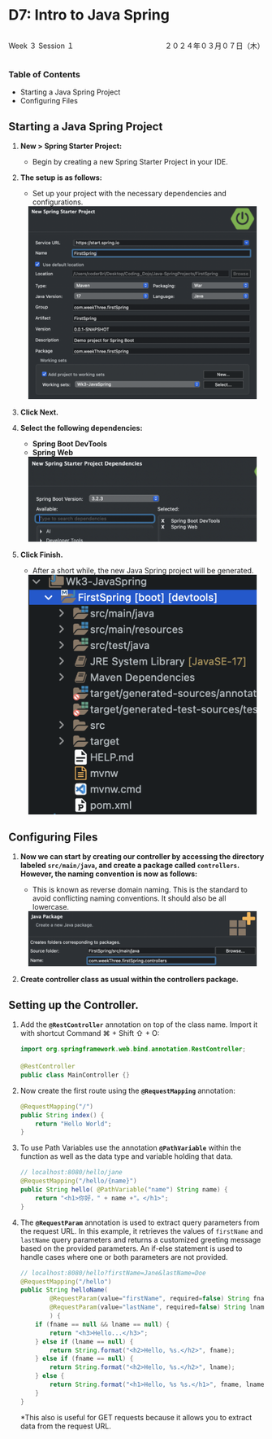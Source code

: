 # D7: Intro to Java Spring

<div style="display: flex; justify-content: space-between;">
    <p>Week ３ Session １</p>
    <p>２０２４年０３月０７日（木）</p>
</div>


### Table of Contents
- Starting a Java Spring Project
- Configuring Files

## Starting a Java Spring Project
1. **New > Spring Starter Project:**
   - Begin by creating a new Spring Starter Project in your IDE.
   
2. **The setup is as follows:**
   - Set up your project with the necessary dependencies and configurations. 
   <div align="center">
    <img src="./imgs/new-spring-starter-setup.png" alt="New Spring Starter Project Setup" width="450px" height="auto">
    </div>
    
3. **Click Next.**
4. **Select the following dependencies:**
   - **Spring Boot DevTools**
   - **Spring Web**
   <div align="center">
    <img src="./imgs/new-spring-starter-dependencies.png" alt="New Spring Starter Dependencies" width="450px" height="auto">
    </div>
    
5. **Click Finish.**
   - After a short while, the new Java Spring project will be generated.
   <div align="center">
    <img src="./imgs/spring-package-manager.png" alt="Spring Package Manager" width="450px" height="auto">
    </div>

## Configuring Files
1. **Now we can start by creating our controller by accessing the directory labeled `src/main/java`, and create a package called `controllers`. However, the naming convention is now as follows:**
   - This is known as reverse domain naming. This is the standard to avoid conflicting naming conventions. It should also be all lowercase.
   <div align="center">
    <img src="./imgs/package-naming-convention-controllers.png" alt="Package Naming Convention Controllers" width="450px" height="auto">
    </div>

6. **Create controller class as usual within the controllers package.**


## Setting up the Controller.
1. Add the **`@RestController`** annotation on top of the class name. Import it with shortcut Command ⌘ + Shift ⇧ + O:
    ```java
    import org.springframework.web.bind.annotation.RestController;
            
    @RestController
    public class MainController {}
    ```

2. Now create the first route using the **`@RequestMapping`** annotation:
    ```java
    @RequestMapping("/")
	public String index() {
		return "Hello World";
	}
    ```

3. To use Path Variables use the annotation **`@PathVariable`** within the function as well as the data type and variable holding that data.
    ```java
    // localhost:8080/hello/jane
	@RequestMapping("/hello/{name}")
	public String hello( @PathVariable("name") String name) {
		return "<h1>你好，" + name +"。</h1>";
	}

4. The **`@RequestParam`** annotation is used to extract query parameters from the request URL. In this example, it retrieves the values of `firstName` and `lastName` query parameters and returns a customized greeting message based on the provided parameters. An if-else statement is used to handle cases where one or both parameters are not provided.
    ```java
	// localhost:8080/hello?firstName=Jane&lastName=Doe
	@RequestMapping("/hello")
	public String helloName(
			@RequestParam(value="firstName", required=false) String fname,
			@RequestParam(value="lastName", required=false) String lname
			) {
		if (fname == null && lname == null) {
			return "<h3>Hello...</h3>";
		} else if (lname == null) {
			return String.format("<h2>Hello, %s.</h2>", fname);
		} else if (fname == null) {
			return String.format("<h2>Hello, %s.</h2>", lname);
		} else {
			return String.format("<h1>Hello, %s %s.</h1>", fname, lname);
		}
	}
    ```
    *This also is useful for GET requests because it allows you to extract data from the request URL.

